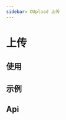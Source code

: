 ```yaml
---
sidebar: OUpload 上传
---
```


# 上传

## 使用

<!-- @usage uploadUsage -->

## 示例

<!-- @case UploadBasic -->
<!-- @case UploadSlots -->

## Api

<!-- @api OUpload -->
